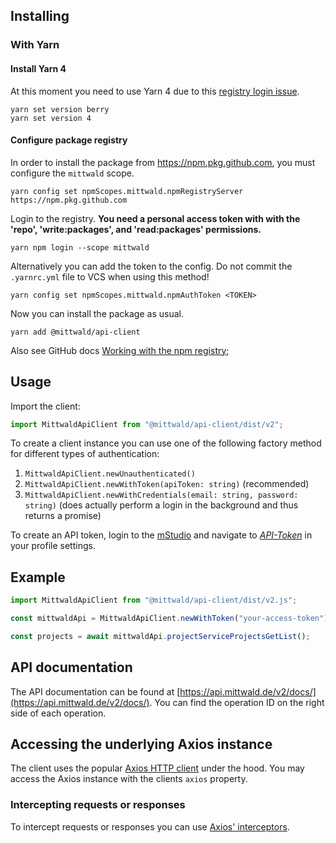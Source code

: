 ## Installing

### With Yarn

#### Install Yarn 4

At this moment you need to use Yarn 4 due to this
[registry login issue](https://github.com/yarnpkg/berry/issues/4341#issuecomment-1477122723).

```shell
yarn set version berry
yarn set version 4
```

#### Configure package registry

In order to install the package from https://npm.pkg.github.com, you must
configure the `mittwald` scope.

```shell
yarn config set npmScopes.mittwald.npmRegistryServer https://npm.pkg.github.com
```

Login to the registry. **You need a personal access token with with the 'repo',
'write:packages', and 'read:packages' permissions.**

```shell
yarn npm login --scope mittwald
```

Alternatively you can add the token to the config. Do not commit the
`.yarnrc.yml` file to VCS when using this method!

```shell
yarn config set npmScopes.mittwald.npmAuthToken <TOKEN>
```

Now you can install the package as usual.

```shell
yarn add @mittwald/api-client
```

Also see GitHub docs
[Working with the npm registry](https://docs.github.com/en/packages/working-with-a-github-packages-registry/working-with-the-npm-registry#authenticating-to-github-packages);

## Usage

Import the client:

```typescript
import MittwaldApiClient from "@mittwald/api-client/dist/v2";
```

To create a client instance you can use one of the following factory method for
different types of authentication:

1. `MittwaldApiClient.newUnauthenticated()`
2. `MittwaldApiClient.newWithToken(apiToken: string)` (recommended)
3. `MittwaldApiClient.newWithCredentials(email: string, password: string)` (does
   actually perform a login in the background and thus returns a promise)

To create an API token, login to the [mStudio](https://studio.mittwald.de) and
navigate to [_API-Token_](https://studio.mittwald.de/app/profile/api-tokens) in
your profile settings.

## Example

```typescript
import MittwaldApiClient from "@mittwald/api-client/dist/v2.js";

const mittwaldApi = MittwaldApiClient.newWithToken("your-access-token");

const projects = await mittwaldApi.projectServiceProjectsGetList();
```

## API documentation

The API documentation can be found at
[https://api.mittwald.de/v2/docs/](https://api.mittwald.de/v2/docs/). You can
find the operation ID on the right side of each operation.

## Accessing the underlying Axios instance

The client uses the popular [Axios HTTP client](https://axios-http.com) under
the hood. You may access the Axios instance with the clients `axios` property.

### Intercepting requests or responses

To intercept requests or responses you can use
[Axios' interceptors](https://axios-http.com/docs/interceptors).
